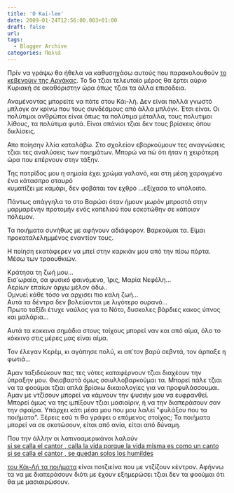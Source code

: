 ```yaml
---
title: 'O Kai-lee'
date: 2009-01-24T12:56:00.003+01:00
draft: false
url: 
tags:
  - Blogger Archive
categories: Παλιά
---
```


Πρίν να γράψω θα ήθελα να καθυσηχάσω αυτούς που παρακολουθούν [το κεβενούιν της Αρνάκας](http://acerasanthropophorum.blogspot.com/2009/01/4.html). Το 5ο τζιαι τελευταίο μέρος θα έρτει αύριο Κυριακή σε ακαθόριστην ώρα όπως τζιαι τα άλλα επισόδεια.  
  
Αναμένοντας μπορείτε να πάτε στου Κάι-λή. Δεν είναι πολλά γνωστό μπλογκ αν κρίνω που τους συνδέσμους από άλλα μπλόγκ. Έτσι είναι. Οι πολύτιμοι ανθρώποι είναι όπως τα πολύτιμα μέταλλα, τους πολυτιμοι λίθους, τα πολύτιμα φυτά. Είναι σπάνιοι τζιαι δεν τους βρίσκεις όπου δικλίσεις.  
  
Απο ποίησην λλία καταλάβω. Στο σχολείον εβαρκούμουν τες αναγνώσεις τζιαι τες αναλύσεις των ποιημάτων. Μπορώ να πώ ότι ήταν η χειρότερη ώρα που επέρνουν στην τάξην.  
  
Της πατρίδος μου η σημαία έχει χρώμα γαλανό, και στη μέση χαραγμένο ένα κάτασπρο σταυρό  
κυματίζει με καμάρι, δεν φοβάται τον εχθρό ...εξίχασα το υπόλοιπο.  
  
Πάντως απάγγηλα το στο Βαρώσι όταν ήμουν μωρόν μπροστά στην μαρμαρένην προτομήν ενός κοπελιού που εσκοτώθην σε κάποιον πόλεμον.  
  
Τα ποιήματα συνήθως με αφήνουν αδιάφορον. Βαρκούμαι τα. Είμαι προκαταλελημμένος εναντίον τους.   
  
Η ποίηση εκατάφερεν να μπεί στην καρκιάν μου από την πίσω πόρτα. Μέσω των τραουθκιών.  
  
Κράτησα τη ζωή μου...  
Εισ΄ωραία, σα φυσικό φαινόμενο, Ίρις, Μαρία Νεφέλη...  
Αερίων επαίων άρχω μέλον άδω..  
Ομνυεί κάθε τόσο να αρχισει πιο καλη ζωή...  
Αυτά τα δέντρα δεν βολεύονται με λιγότερο ουρανό...  
Πρωτο ταξίδι έτυχε ναύλος για το Νότο, δυσκολες βάρδιες κακος ύπνος και μαλάρια...

Αυτά τα κοκκινα σημάδια στους τοίχους μπορεί ναν και από αίμα, όλο το κόκκινο στις μέρες μας είναι αίμα.

Τον έλεγαν Κερέμ, κι αγάπησε πολύ, κι απ΄τον βαρύ σεβντά, τον άρπαξε η φωτιά...  
  
Άμαν ταξιδεύκουν πας τες νότες καταφέρνουν τζιαι διαχέουν την ύπραξην μου. Θκιαβαστά όμως σσιυλλοβαρκούμαι τα. Μπορεί πάλε τζιαι να τα φοούμαι τζιαι απλά βρίσκω δικαιολογίες για να προφυλάσσουμαι. Άμαν με ντζίσουν μπορεί να κάμνουν την ψυσιήν μου να ευφρανθεί. Μπορεί όμως να της ιμπίξουν τζιαι μασιαίριν, ή να την διαπεράσουν σαν την σφαίρα. Υπάρχει κάτι μέσα μου που μου λαλεί "φυλάξου που τα ποιήματα". Ξέρεις εσύ τι θα γράφει ο επόμενος στοίχος; Τα ποιήματα μπορεί να σε σκοτώσουν, είται από ανία, είται από δύναμη.  
  
Που την άλλην οι λατινοαμερικάνοι λαλούν  
[si se calla el cantor , calla la vida porque la vida misma es como un canto  
si se calla el cantor , se quedan solos los humildes](http://www.youtube.com/watch?v=xm9sIAW39o0)  
  
  
[του Κάι-Λή τα ποιήματα](http://kkai-lee.blogspot.com/2009/01/blog-post.html) είναι ποτζιείνα που με ντζίζουν κέντρον. Αφήννω τα να με διαπεράσουν διότι με έχουν εξημερώσει τζιαι δεν τα φοούμαι ότι θα με μασιαιρώσουν.
